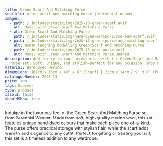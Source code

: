 ```yaml
---
title: Green Scarf And Matching Purse
seoTitle: Green Scarf And Matching Purse | Perennial Weaver
images:
  - path: /_includes/static/img/2025-13-green-scarf.avif
    alt: Model with Green Scarf And Matching Purse
  - alt: Green Scarf And Matching Purse
    path: /_includes/static/img/hand-dyed-merino-purse-and-scarf.avif
  - path: /_includes/static/img/2025-13-green-purse-and-matching-scarf.avif
    alt: Woman laughing modelling Green Scarf And Matching Purse
  - path: /_includes/static/img/2025-13-open-purse.avif
    alt: Model with Green Scarf And Matching Purse Opened
description: Add luxury to your accessories with the Green Scarf And Matching
  Purse set. Soft, unique, and stylish—perfect for any occasion. Shop now!
material: Hand Dyed Merino
dimensions: 181cm x 15cm / 68" x 6" (Scarf) | 22cm x 14cm / 9" x 6" (Purse)
catalogueNumber: 2025-13
price: 100
tags: Scarves
type: product
isSold: false
shouldShow: true
---
```

Indulge in the luxurious feel of the Green Scarf And Matching Purse set from Perennial Weaver. Made from soft, high-quality merino wool, this set features unique hand-dyed colours that make each piece one-of-a-kind. The purse offers practical storage with stylish flair, while the scarf adds warmth and elegance to any outfit. Perfect for gifting or treating yourself, this set is a timeless addition to any wardrobe.
